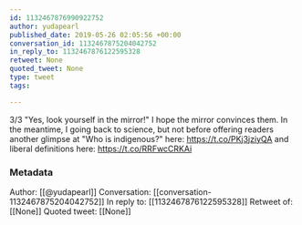 ```yaml
---
id: 1132467876990922752
author: yudapearl
published_date: 2019-05-26 02:05:56 +00:00
conversation_id: 1132467875204042752
in_reply_to: 1132467876122595328
retweet: None
quoted_tweet: None
type: tweet
tags:

---
```


3/3 "Yes, look yourself in the mirror!" I hope the mirror convinces them. In the meantime, I going back to science, but not before offering readers another glimpse at "Who is indigenous?"   here: https://t.co/PKj3jziyQA and liberal definitions here:
 https://t.co/RRFwcCRKAi

### Metadata

Author: [[@yudapearl]]
Conversation: [[conversation-1132467875204042752]]
In reply to: [[1132467876122595328]]
Retweet of: [[None]]
Quoted tweet: [[None]]
